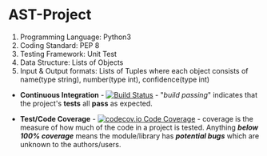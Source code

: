 # AST-Project

1. Programming Language: Python3<br>
2. Coding Standard: PEP 8<br>
3. Testing Framework: Unit Test<br>
4. Data Structure: Lists of Objects<br>
5. Input & Output formats: Lists of Tuples where each object consists of name(type string), number(type int), confidence(type int)<br>

+ **Continuous Integration** - [![Build Status](https://travis-ci.org/1apple7seeds/AST-Project.png?branch=master)](https://travis-ci.org/1apple7seeds/AST-Project) - "*build passing*" indicates that the project's **tests** all **pass** as expected.

+ **Test/Code Coverage** - [![codecov.io Code Coverage](https://img.shields.io/codecov/c/github/1apple7seeds/AST-Project.svg?maxAge=2592000)](https://codecov.io/github/1apple7seeds/AST-Project) - coverage is the measure of how much of the code in a project is tested. Anything ***below 100% coverage*** means the module/library has ***potential bugs*** which are unknown to the authors/users.
